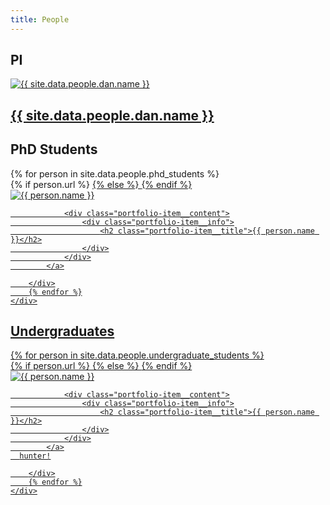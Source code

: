 ```yaml
---
title: People
---
```


## PI

<section class="portfolio">
	<div class="content-wrap portfolio-wrap">
    <div class="portfolio-item">
      <a class="portfolio-item__link" href="http://danlarremore.com">
        <div class="portfolio-item__image">
          <img style="margin: 0 auto; max-width: 367px; max-height: 367px;" src="{{ site.data.people.dan.pic }}" alt="{{ site.data.people.dan.name }}">
        </div>
				<div class="portfolio-item__content">
					<div class="portfolio-item__info">
						<h2 class="portfolio-item__title">{{ site.data.people.dan.name }}</h2>
					</div>
				</div>
      </a>
    </div>
  </div>
</section>

## PhD Students

<section class="portfolio">
	<div class="content-wrap portfolio-wrap">
		{% for person in site.data.people.phd_students %}
		<div class="portfolio-item">
      {% if person.url %}
			<a class="portfolio-item__link" href="{{ person.url }}">
      {% else %}
			<a class="portfolio-item__link" href=".">
      {% endif %}
				<div class="portfolio-item__image">
					<img style="margin: 0 auto; max-width: 367px; max-height: 367px;" src="{{ person.pic  }}" alt="{{ person.name }}">
				</div>

				<div class="portfolio-item__content">
					<div class="portfolio-item__info">
						<h2 class="portfolio-item__title">{{ person.name }}</h2>
					</div>
				</div>
			</a>

		</div>
		{% endfor %}
	</div>
</section>

## Undergraduates

<section class="portfolio">
	<div class="content-wrap portfolio-wrap">
		{% for person in site.data.people.undergraduate_students %}
		<div class="portfolio-item">
      {% if person.url %}
			<a class="portfolio-item__link" href="{{ person.url }}">
      {% else %}
			<a class="portfolio-item__link" href=".">
      {% endif %}
				<div class="portfolio-item__image">
					<img style="margin: 0 auto; max-width: 367px; max-height: 367px;" src="{{ person.pic  }}" alt="{{ person.name }}">
				</div>

				<div class="portfolio-item__content">
					<div class="portfolio-item__info">
						<h2 class="portfolio-item__title">{{ person.name }}</h2>
					</div>
				</div>
			</a>
      hunter!

		</div>
		{% endfor %}
	</div>
</section>
